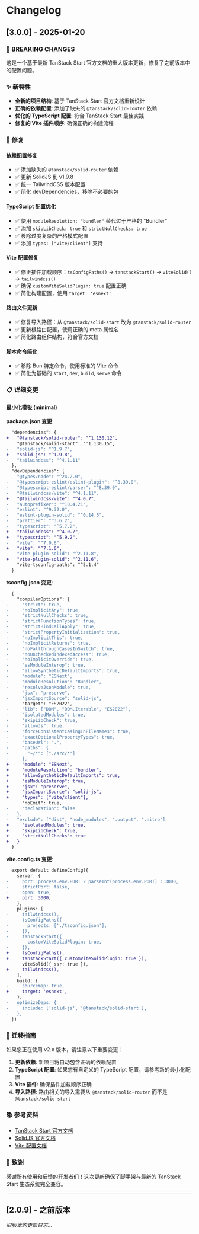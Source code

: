 # Changelog

## [3.0.0] - 2025-01-20

### 🚨 BREAKING CHANGES

这是一个基于最新 TanStack Start 官方文档的重大版本更新，修复了之前版本中的配置问题。

### ✨ 新特性

- **全新的项目结构**: 基于 TanStack Start 官方文档重新设计
- **正确的依赖配置**: 添加了缺失的 `@tanstack/solid-router` 依赖
- **优化的 TypeScript 配置**: 符合 TanStack Start 最佳实践
- **修复的 Vite 插件顺序**: 确保正确的构建流程

### 🔧 修复

#### 依赖配置修复
- ✅ 添加缺失的 `@tanstack/solid-router` 依赖
- ✅ 更新 SolidJS 到 v1.9.8
- ✅ 统一 TailwindCSS 版本配置
- ✅ 简化 devDependencies，移除不必要的包

#### TypeScript 配置优化
- ✅ 使用 `moduleResolution: "bundler"` 替代过于严格的 "Bundler"
- ✅ 添加 `skipLibCheck: true` 和 `strictNullChecks: true`
- ✅ 移除过度复杂的严格模式配置
- ✅ 添加 `types: ["vite/client"]` 支持

#### Vite 配置修复
- ✅ 修正插件加载顺序：`tsConfigPaths()` → `tanstackStart()` → `viteSolid()` → `tailwindcss()`
- ✅ 确保 `customViteSolidPlugin: true` 配置正确
- ✅ 简化构建配置，使用 `target: 'esnext'`

#### 路由文件更新
- ✅ 修复导入路径：从 `@tanstack/solid-start` 改为 `@tanstack/solid-router`
- ✅ 更新根路由配置，使用正确的 meta 属性名
- ✅ 简化路由组件结构，符合官方文档

#### 脚本命令简化
- ✅ 移除 Bun 特定命令，使用标准的 Vite 命令
- ✅ 简化为基础的 `start`, `dev`, `build`, `serve` 命令

### 📋 详细变更

#### 最小化模板 (minimal)

**package.json 变更**:
```diff
  "dependencies": {
+   "@tanstack/solid-router": "^1.130.12",
    "@tanstack/solid-start": "^1.130.15",
-   "solid-js": "^1.9.7",
+   "solid-js": "^1.9.8",
-   "tailwindcss": "^4.1.11"
  },
  "devDependencies": {
-   "@types/node": "^24.2.0",
-   "@typescript-eslint/eslint-plugin": "^8.39.0",
-   "@typescript-eslint/parser": "^8.39.0",
-   "@tailwindcss/vite": "^4.1.11",
+   "@tailwindcss/vite": "^4.0.7",
-   "autoprefixer": "^10.4.21",
-   "eslint": "^9.32.0",
-   "eslint-plugin-solid": "^0.14.5",
-   "prettier": "^3.6.2",
-   "typescript": "^5.7.2",
+   "tailwindcss": "^4.0.7",
+   "typescript": "^5.9.2",
-   "vite": "^7.0.6",
+   "vite": "^7.1.0",
-   "vite-plugin-solid": "^2.11.8",
+   "vite-plugin-solid": "^2.11.6",
    "vite-tsconfig-paths": "^5.1.4"
  }
```

**tsconfig.json 变更**:
```diff
  {
    "compilerOptions": {
-     "strict": true,
-     "noImplicitAny": true,
-     "strictNullChecks": true,
-     "strictFunctionTypes": true,
-     "strictBindCallApply": true,
-     "strictPropertyInitialization": true,
-     "noImplicitThis": true,
-     "noImplicitReturns": true,
-     "noFallthroughCasesInSwitch": true,
-     "noUncheckedIndexedAccess": true,
-     "noImplicitOverride": true,
-     "esModuleInterop": true,
-     "allowSyntheticDefaultImports": true,
-     "module": "ESNext",
-     "moduleResolution": "Bundler",
-     "resolveJsonModule": true,
-     "jsx": "preserve",
-     "jsxImportSource": "solid-js",
      "target": "ES2022",
-     "lib": ["DOM", "DOM.Iterable", "ES2022"],
-     "isolatedModules": true,
-     "skipLibCheck": true,
-     "allowJs": true,
-     "forceConsistentCasingInFileNames": true,
-     "exactOptionalPropertyTypes": true,
-     "baseUrl": ".",
-     "paths": {
-       "~/*": ["./src/*"]
-     },
+     "module": "ESNext",
+     "moduleResolution": "bundler",
+     "allowSyntheticDefaultImports": true,
+     "esModuleInterop": true,
+     "jsx": "preserve",
+     "jsxImportSource": "solid-js",
+     "types": ["vite/client"],
      "noEmit": true,
-     "declaration": false
-   },
-   "exclude": ["dist", "node_modules", ".output", ".nitro"]
+     "isolatedModules": true,
+     "skipLibCheck": true,
+     "strictNullChecks": true
+   }
  }
```

**vite.config.ts 变更**:
```diff
  export default defineConfig({
    server: {
-     port: process.env.PORT ? parseInt(process.env.PORT) : 3000,
-     strictPort: false,
-     open: true,
+     port: 3000,
    },
    plugins: [
-     tailwindcss(),
-     tsConfigPaths({
-       projects: ['./tsconfig.json'],
-     }),
-     tanstackStart({ 
-       customViteSolidPlugin: true,
-     }),
+     tsConfigPaths(),
+     tanstackStart({ customViteSolidPlugin: true }),
      viteSolid({ ssr: true }),
+     tailwindcss(),
    ],
    build: {
-     sourcemap: true,
+     target: 'esnext',
    },
-   optimizeDeps: {
-     include: ['solid-js', '@tanstack/solid-start'],
-   },
  })
```

### 🔄 迁移指南

如果您正在使用 v2.x 版本，请注意以下重要变更：

1. **更新依赖**: 新项目将自动包含正确的依赖配置
2. **TypeScript 配置**: 如果您有自定义的 TypeScript 配置，请参考新的最小化配置
3. **Vite 插件**: 确保插件加载顺序正确
4. **导入路径**: 路由相关的导入需要从 `@tanstack/solid-router` 而不是 `@tanstack/solid-start`

### 📚 参考资料

- [TanStack Start 官方文档](https://tanstack.com/start/latest/docs/framework/solid/build-from-scratch)
- [SolidJS 官方文档](https://solidjs.com/)
- [Vite 配置文档](https://vitejs.dev/config/)

### 🙏 致谢

感谢所有使用和反馈的开发者们！这次更新确保了脚手架与最新的 TanStack Start 生态系统完全兼容。

---

## [2.0.9] - 之前版本

_旧版本的更新日志..._
